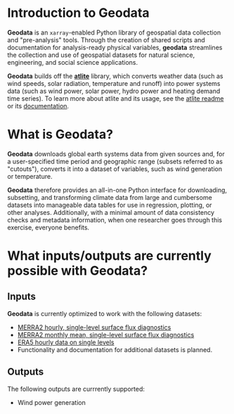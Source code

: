 # Introduction to Geodata

**Geodata** is an `xarray`-enabled Python library of geospatial data collection and "pre-analysis" tools. Through the creation of shared scripts and documentation for analysis-ready physical variables, **geodata** streamlines the collection and use of geospatial datasets for natural science, engineering, and social science applications.

**Geodata** builds off the **[atlite](https://github.com/PyPSA/atlite)** library, which converts weather data (such as wind speeds, solar radiation, temperature and runoff) into power systems data (such as wind power, solar power, hydro power and heating demand time series). To learn more about atlite and its usage, see the [atlite readme](https://github.com/PyPSA/atlite/blob/master/README.rst) or its [documentation](https://atlite.readthedocs.io/en/latest/introduction.html).

# What is Geodata?

**Geodata** downloads global earth systems data from given sources and, for a user-specified time period and geographic range (subsets referred to as "cutouts"), converts it into a dataset of variables, such as wind generation or temperature.

**Geodata** therefore provides an all-in-one Python interface for downloading, subsetting, and transforming climate data from large and cumbersome datasets into manageable data tables for use in regression, plotting, or other analyses. Additionally, with a minimal amount of data consistency checks and metadata information, when one researcher goes through this exercise, everyone benefits.

# What inputs/outputs are currently possible with Geodata?

## Inputs
**Geodata** is currently optimized to work with the following datasets:
* [MERRA2 hourly, single-level surface flux diagnostics](https://disc.gsfc.nasa.gov/datasets/M2T1NXFLX_5.12.4/summary)
* [MERRA2 monthly mean, single-level surface flux diagnostics](https://disc.gsfc.nasa.gov/datasets/M2TMNXFLX_5.12.4/summary)
* [ERA5 hourly data on single levels](https://cds.climate.copernicus.eu/cdsapp#!/dataset/reanalysis-era5-single-levels?tab=overview)
* Functionality and documentation for additional datasets is planned.

## Outputs
The following outputs are currrently supported:
* Wind power generation


